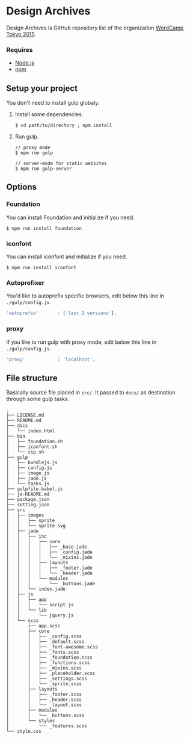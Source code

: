 Design Archives
============

Design Archives is GitHub repository list of the organization [WordCamp Tokyo 2015](https://2015.tokyo.wordcamp.org/).

### Requires
- [Node.js](https://nodejs.org/en/)
- [npm](https://www.npmjs.com/)

## Setup your project
You don't need to install gulp globaly.

1.  Install some dependencies.


        $ cd path/to/directory ; npm install


1.  Run gulp.

        // proxy mode
        $ npm run gulp

        // server-mode for static websites
        $ npm run gulp-server

## Options
### Foundation
You can install Foundation and initialize if you need.

```
$ npm run install foundation
```

### iconfont

You can install iconfont and initialize if you need.

```
$ npm run install iconfont
```

### Autoprefixer
You'd like to autoprefix specific browsers, edit below this line in `./gulp/config.js`.

```javascript
'autoprefix'       : ['last 2 versions'],
```

### proxy
If you like to run gulp with proxy mode, edit below this line in `./gulp/config.js`.

```javascript
'proxy'            : 'localhost',
```

## File structure
Basically source file placed in `src/`. It passed to `docs/` as destination through some gulp tasks.
~~~~
.
├── LICENSE.md
├── README.md
├── docs
│   └── index.html
├── bin
│   ├── foundation.sh
│   ├── iconfont.sh
│   └── zip.sh
├── gulp
│   ├── bundlejs.js
│   ├── config.js
│   ├── image.js
│   ├── jade.js
│   └── tasks.js
├── gulpfile.babel.js
├── ja-README.md
├── package.json
├── setting.json
├── src
│   ├── images
│   │   ├── sprite
│   │   └── sprite-svg
│   ├── jade
│   │   ├── inc
│   │   │   ├── core
│   │   │   │   ├── _base.jade
│   │   │   │   ├── _config.jade
│   │   │   │   └── _mixins.jade
│   │   │   ├── layouts
│   │   │   │   ├── _footer.jade
│   │   │   │   └── _header.jade
│   │   │   └── modules
│   │   │       └── _buttons.jade
│   │   └── index.jade
│   ├── js
│   │   ├── app
│   │   │   └── script.js
│   │   └── lib
│   │       └── jquery.js
│   └── scss
│       ├── app.scss
│       ├── core
│       │   ├── _config.scss
│       │   ├── _default.scss
│       │   ├── _font-awesome.scss
│       │   ├── _fonts.scss
│       │   ├── _foundation.scss
│       │   ├── _functions.scss
│       │   ├── _mixins.scss
│       │   ├── _placeholder.scss
│       │   ├── _settings.scss
│       │   └── _sprite.scss
│       ├── layouts
│       │   ├── _footer.scss
│       │   ├── _header.scss
│       │   └── _layout.scss
│       ├── modules
│       │   └── _buttons.scss
│       └── styles
│           └── _features.scss
└── style.css

~~~~
